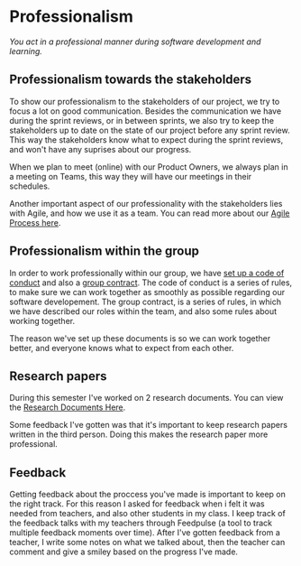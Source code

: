 # Professionalism
*You act in a professional manner during software development and learning.*

## Professionalism towards the stakeholders
To show our professionalism to the stakeholders of our project, we try to focus a lot on good communication.
Besides the communication we have during the sprint reviews, or in between sprints, we also try to keep the stakeholders up to date on the state of our project before any sprint review. This way the stakeholders know what to expect during the sprint reviews, and won't have any suprises about our progress.

When we plan to meet (online) with our Product Owners, we always plan in a meeting on Teams, this way they will have our meetings in their schedules.

Another important aspect of our professionality with the stakeholders lies with Agile, and how we use it as a team. You can read more about our [Agile Process here](https://github.com/LukasJansen100/Portfolio-S3/blob/main/proof/agile-method.md).

## Professionalism within the group
In order to work professionally within our group, we have [set up a code of conduct](https://github.com/Modus-1/documentation/blob/main/Documents/Code%20of%20Conduct.md) and also a [group contract](https://docs.google.com/document/d/1O4WbgDgG3jcjnhj1aFvIqjnz9wh1FpvAaHZ_3k6U_-4/edit?usp=sharing).
The code of conduct is a series of rules, to make sure we can work together as smoothly as possible regarding our software developement.
The group contract, is a series of rules, in which we have described our roles within the team, and also some rules about working together.

The reason we've set up these documents is so we can work together better, and everyone knows what to expect from each other.


## Research papers
During this semester I've worked on 2 research documents.
You can view the [Research Documents Here](https://github.com/LuukMaessen/PortfolioS3/blob/main/Documentation/ResearchDocuments.md).

Some feedback I've gotten was that it's important to keep research papers written in the third person. Doing this makes the research paper more professional.

## Feedback
Getting feedback about the proccess you've made is important to keep on the right track.
For this reason I asked for feedback when i felt it was needed from teachers, and also other students in my class.
I keep track of the feedback talks with my teachers through Feedpulse (a tool to track multiple feedback moments over time). After I've gotten feedback from a teacher, I write some notes on what we talked about, then the teacher can comment and give a smiley based on the progress I've made.

